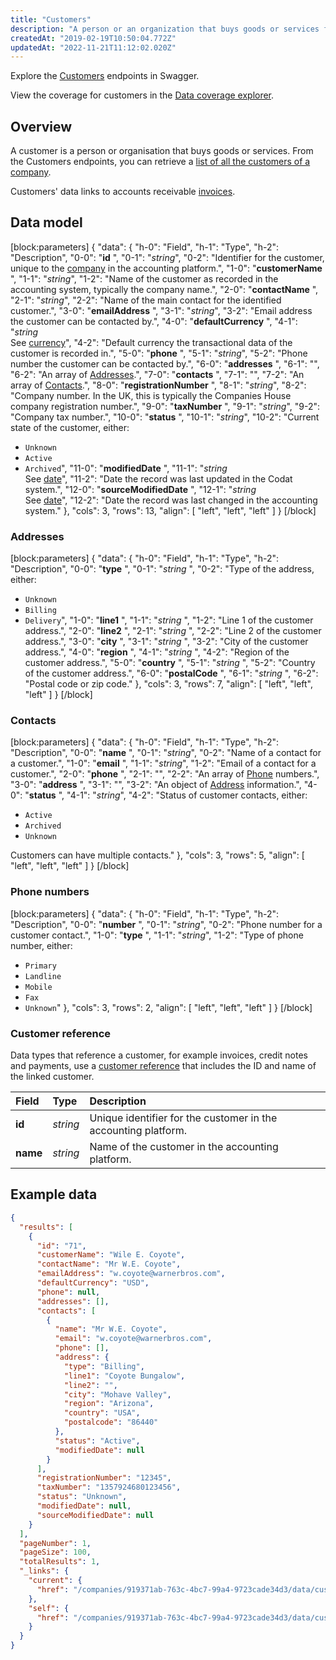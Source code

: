 ```yaml
---
title: "Customers"
description: "A person or an organization that buys goods or services from a company"
createdAt: "2019-02-19T10:50:04.772Z"
updatedAt: "2022-11-21T11:12:02.020Z"
---
```


Explore the <a className="external" href="https://api.codat.io/swagger/index.html#/Customers" target="_blank">Customers</a> endpoints in Swagger.

View the coverage for customers in the <a className="external" href="https://knowledge.codat.io/supported-features/accounting?view=tab-by-data-type&dataType=customers" target="_blank">Data coverage explorer</a>.

## Overview

A customer is a person or organisation that buys goods or services. From the Customers endpoints, you can retrieve a [list of all the customers of a company](https://api.codat.io/swagger/index.html#/Customers/get_companies__companyId__data_customers).

Customers' data links to accounts receivable [invoices](/datamodel-accounting-invoices).

## Data model

[block:parameters]
{
"data": {
"h-0": "Field",
"h-1": "Type",
"h-2": "Description",
"0-0": "**id** ",
"0-1": "_string_",
"0-2": "Identifier for the customer, unique to the [company](/datamodel-accounting-company) in the accounting platform.",
"1-0": "**customerName** ",
"1-1": "_string_",
"1-2": "Name of the customer as recorded in the accounting system, typically the company name.",
"2-0": "**contactName** ",
"2-1": "_string_",
"2-2": "Name of the main contact for the identified customer.",
"3-0": "**emailAddress** ",
"3-1": "_string_",
"3-2": "Email address the customer can be contacted by.",
"4-0": "**defaultCurrency** ",
"4-1": "_string_  
See [currency](/datamodel-shared-currency)",
"4-2": "Default currency the transactional data of the customer is recorded in.",
"5-0": "**phone** ",
"5-1": "_string_",
"5-2": "Phone number the customer can be contacted by.",
"6-0": "**addresses** ",
"6-1": "",
"6-2": "An array of [Addresses](#section-addresses).",
"7-0": "**contacts** ",
"7-1": "",
"7-2": "An array of [Contacts](#contacts).",
"8-0": "**registrationNumber** ",
"8-1": "_string_",
"8-2": "Company number. In the UK, this is typically the Companies House company registration number.",
"9-0": "**taxNumber** ",
"9-1": "_string_",
"9-2": "Company tax number.",
"10-0": "**status** ",
"10-1": "_string_",
"10-2": "Current state of the customer, either:

- `Unknown`
- `Active`
- `Archived`",
  "11-0": "**modifiedDate** ",
  "11-1": "_string_  
  See [date](/datamodel-shared-date)",
  "11-2": "Date the record was last updated in the Codat system.",
  "12-0": "**sourceModifiedDate** ",
  "12-1": "_string_  
  See [date](/datamodel-shared-date)",
  "12-2": "Date the record was last changed in the accounting system."
  },
  "cols": 3,
  "rows": 13,
  "align": [
  "left",
  "left",
  "left"
  ]
  }
  [/block]

### Addresses

[block:parameters]
{
"data": {
"h-0": "Field",
"h-1": "Type",
"h-2": "Description",
"0-0": "**type** ",
"0-1": "_string_ ",
"0-2": "Type of the address, either:

- `Unknown`
- `Billing`
- `Delivery`",
  "1-0": "**line1** ",
  "1-1": "_string_ ",
  "1-2": "Line 1 of the customer address.",
  "2-0": "**line2** ",
  "2-1": "_string_ ",
  "2-2": "Line 2 of the customer address.",
  "3-0": "**city** ",
  "3-1": "_string_ ",
  "3-2": "City of the customer address.",
  "4-0": "**region** ",
  "4-1": "_string_ ",
  "4-2": "Region of the customer address.",
  "5-0": "**country** ",
  "5-1": "_string_ ",
  "5-2": "Country of the customer address.",
  "6-0": "**postalCode** ",
  "6-1": "_string_ ",
  "6-2": "Postal code or zip code."
  },
  "cols": 3,
  "rows": 7,
  "align": [
  "left",
  "left",
  "left"
  ]
  }
  [/block]

### Contacts

[block:parameters]
{
"data": {
"h-0": "Field",
"h-1": "Type",
"h-2": "Description",
"0-0": "**name** ",
"0-1": "_string_",
"0-2": "Name of a contact for a customer.",
"1-0": "**email** ",
"1-1": "_string_",
"1-2": "Email of a contact for a customer.",
"2-0": "**phone** ",
"2-1": "",
"2-2": "An array of [Phone](#section-phone-numbers) numbers.",
"3-0": "**address** ",
"3-1": "",
"3-2": "An object of [Address](#section-addresses) information.",
"4-0": "**status** ",
"4-1": "_string_",
"4-2": "Status of customer contacts, either:

- `Active`
- `Archived`
- `Unknown`

Customers can have multiple contacts."
},
"cols": 3,
"rows": 5,
"align": [
"left",
"left",
"left"
]
}
[/block]

### Phone numbers

[block:parameters]
{
"data": {
"h-0": "Field",
"h-1": "Type",
"h-2": "Description",
"0-0": "**number** ",
"0-1": "_string_",
"0-2": "Phone number for a customer contact.",
"1-0": "**type** ",
"1-1": "_string_",
"1-2": "Type of phone number, either:

- `Primary`
- `Landline`
- `Mobile`
- `Fax`
- `Unknown`"
  },
  "cols": 3,
  "rows": 2,
  "align": [
  "left",
  "left",
  "left"
  ]
  }
  [/block]

### Customer reference

Data types that reference a customer, for example invoices, credit notes and payments, use a [customer reference](/datamodel-accounting-referencetypes#customerref) that includes the ID and name of the linked customer.

| Field    | Type     | Description                                                    |
| :------- | :------- | :------------------------------------------------------------- |
| **id**   | _string_ | Unique identifier for the customer in the accounting platform. |
| **name** | _string_ | Name of the customer in the accounting platform.               |

## Example data

```json
{
  "results": [
    {
      "id": "71",
      "customerName": "Wile E. Coyote",
      "contactName": "Mr W.E. Coyote",
      "emailAddress": "w.coyote@warnerbros.com",
      "defaultCurrency": "USD",
      "phone": null,
      "addresses": [],
      "contacts": [
        {
          "name": "Mr W.E. Coyote",
          "email": "w.coyote@warnerbros.com",
          "phone": [],
          "address": {
            "type": "Billing",
            "line1": "Coyote Bungalow",
            "line2": "",
            "city": "Mohave Valley",
            "region": "Arizona",
            "country": "USA",
            "postalcode": "86440"
          },
          "status": "Active",
          "modifiedDate": null
        }
      ],
      "registrationNumber": "12345",
      "taxNumber": "1357924680123456",
      "status": "Unknown",
      "modifiedDate": null,
      "sourceModifiedDate": null
    }
  ],
  "pageNumber": 1,
  "pageSize": 100,
  "totalResults": 1,
  "_links": {
    "current": {
      "href": "/companies/919371ab-763c-4bc7-99a4-9723cade34d3/data/customers?page=1"
    },
    "self": {
      "href": "/companies/919371ab-763c-4bc7-99a4-9723cade34d3/data/customers"
    }
  }
}
```
